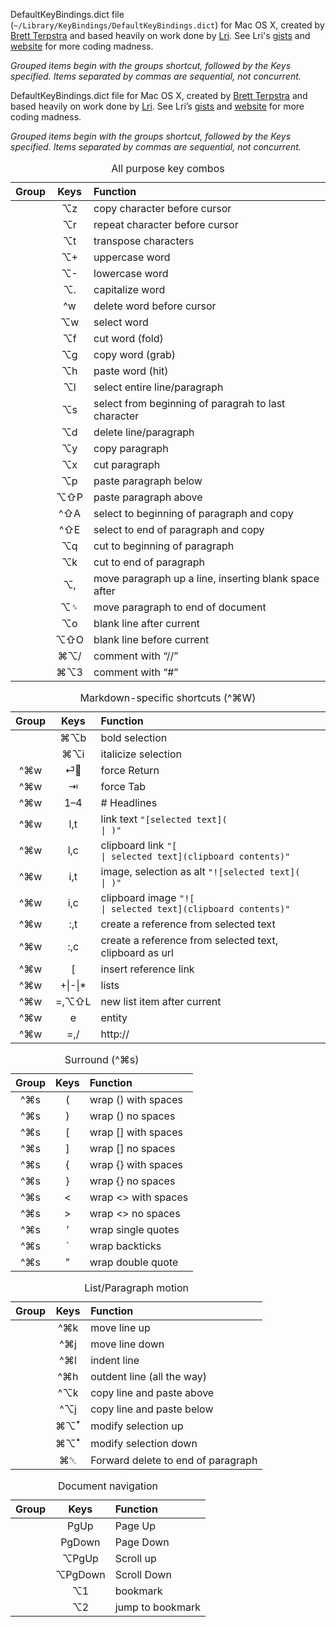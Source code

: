 DefaultKeyBindings.dict file (`~/Library/KeyBindings/DefaultKeyBindings.dict`) for Mac OS X, created by [Brett Terpstra][] and based heavily on work done by [Lri][lrikeys]. See Lri's [gists][lrigists] and [website][lriweb] for more coding madness.

[lrikeys]: http://www.cs.helsinki.fi/u/lranta/keybindings/
[lriweb]: http://www.cs.helsinki.fi/u/lranta/
[lrigists]: https://gist.github.com/Lri
[brett terpstra]: http://brettterpstra.com

*Grouped items begin with the groups shortcut, followed by the Keys specified. Items separated by commas are sequential, not concurrent.*

<p>DefaultKeyBindings.dict file for Mac OS X, created by <a href="http://brettterpstra.com">Brett Terpstra</a> and based heavily on work done by <a href="http://www.cs.helsinki.fi/u/lranta/keybindings/">Lri</a>. See Lri&#8217;s <a href="https://gist.github.com/Lri">gists</a> and <a href="http://www.cs.helsinki.fi/u/lranta/">website</a> for more coding madness.</p>

<p><em>Grouped items begin with the groups shortcut, followed by the Keys specified. Items separated by commas are sequential, not concurrent.</em></p>

<table>
<caption id="allpurposekeycombos"> All purpose key combos </caption>
<colgroup>
<col style="text-align:center;"/>
<col style="text-align:center;"/>
<col style="text-align:left;"/>
</colgroup>

<thead>
<tr>
	<th style="text-align:center;">Group</th>
	<th style="text-align:center;">Keys</th>
	<th style="text-align:left;">Function</th>
</tr>
</thead>

<tbody>
<tr>
	<td style="text-align:center;"></td>
	<td style="text-align:center;">&#x2325;z</td>
	<td style="text-align:left;">copy character before cursor</td>
</tr>
<tr>
	<td style="text-align:center;"></td>
	<td style="text-align:center;">&#x2325;r</td>
	<td style="text-align:left;">repeat character before cursor</td>
</tr>
<tr>
	<td style="text-align:center;"></td>
	<td style="text-align:center;">&#x2325;t</td>
	<td style="text-align:left;">transpose characters</td>
</tr>
<tr>
	<td style="text-align:center;"></td>
	<td style="text-align:center;">&#x2325;+</td>
	<td style="text-align:left;">uppercase word</td>
</tr>
<tr>
	<td style="text-align:center;"></td>
	<td style="text-align:center;">&#x2325;-</td>
	<td style="text-align:left;">lowercase word</td>
</tr>
<tr>
	<td style="text-align:center;"></td>
	<td style="text-align:center;">&#x2325;.</td>
	<td style="text-align:left;">capitalize word</td>
</tr>
<tr>
	<td style="text-align:center;"></td>
	<td style="text-align:center;">^w</td>
	<td style="text-align:left;">delete word before cursor</td>
</tr>
<tr>
	<td style="text-align:center;"></td>
	<td style="text-align:center;">&#x2325;w</td>
	<td style="text-align:left;">select word</td>
</tr>
<tr>
	<td style="text-align:center;"></td>
	<td style="text-align:center;">&#x2325;f</td>
	<td style="text-align:left;">cut word (fold)</td>
</tr>
<tr>
	<td style="text-align:center;"></td>
	<td style="text-align:center;">&#x2325;g</td>
	<td style="text-align:left;">copy word (grab)</td>
</tr>
<tr>
	<td style="text-align:center;"></td>
	<td style="text-align:center;">&#x2325;h</td>
	<td style="text-align:left;">paste word (hit)</td>
</tr>
<tr>
	<td style="text-align:center;"></td>
	<td style="text-align:center;">&#x2325;l</td>
	<td style="text-align:left;">select entire line/paragraph</td>
</tr>
<tr>
	<td style="text-align:center;"></td>
	<td style="text-align:center;">&#x2325;s</td>
	<td style="text-align:left;">select from beginning of paragrah to last character</td>
</tr>
<tr>
	<td style="text-align:center;"></td>
	<td style="text-align:center;">&#x2325;d</td>
	<td style="text-align:left;">delete line/paragraph</td>
</tr>
<tr>
	<td style="text-align:center;"></td>
	<td style="text-align:center;">&#x2325;y</td>
	<td style="text-align:left;">copy paragraph</td>
</tr>
<tr>
	<td style="text-align:center;"></td>
	<td style="text-align:center;">&#x2325;x</td>
	<td style="text-align:left;">cut paragraph</td>
</tr>
<tr>
	<td style="text-align:center;"></td>
	<td style="text-align:center;">&#x2325;p</td>
	<td style="text-align:left;">paste paragraph below</td>
</tr>
<tr>
	<td style="text-align:center;"></td>
	<td style="text-align:center;">&#x2325;&#x21E7;P</td>
	<td style="text-align:left;">paste paragraph above</td>
</tr>
<tr>
	<td style="text-align:center;"></td>
	<td style="text-align:center;">^&#x21E7;A</td>
	<td style="text-align:left;">select to beginning of paragraph and copy</td>
</tr>
<tr>
	<td style="text-align:center;"></td>
	<td style="text-align:center;">^&#x21E7;E</td>
	<td style="text-align:left;">select to end of paragraph and copy</td>
</tr>
<tr>
	<td style="text-align:center;"></td>
	<td style="text-align:center;">&#x2325;q</td>
	<td style="text-align:left;">cut to beginning of paragraph</td>
</tr>
<tr>
	<td style="text-align:center;"></td>
	<td style="text-align:center;">&#x2325;k</td>
	<td style="text-align:left;">cut to end of paragraph</td>
</tr>
<tr>
	<td style="text-align:center;"></td>
	<td style="text-align:center;">&#x2325;,</td>
	<td style="text-align:left;">move paragraph up a line, inserting blank space after</td>
</tr>
<tr>
	<td style="text-align:center;"></td>
	<td style="text-align:center;">&#x2325;&#x2420;</td>
	<td style="text-align:left;">move paragraph to end of document</td>
</tr>
<tr>
	<td style="text-align:center;"></td>
	<td style="text-align:center;">&#x2325;o</td>
	<td style="text-align:left;">blank line after current</td>
</tr>
<tr>
	<td style="text-align:center;"></td>
	<td style="text-align:center;">&#x2325;&#x21E7;O</td>
	<td style="text-align:left;">blank line before current</td>
</tr>
<tr>
	<td style="text-align:center;"></td>
	<td style="text-align:center;">&#x2318;&#x2325;/</td>
	<td style="text-align:left;">comment with &#8220;//&#8221;</td>
</tr>
<tr>
	<td style="text-align:center;"></td>
	<td style="text-align:center;">&#x2318;&#x2325;3</td>
	<td style="text-align:left;">comment with &#8220;#&#8221;</td>
</tr>
</tbody>
</table>


<table>
<caption id="markdown-specificshortcutsx2318w"> Markdown-specific shortcuts (^&#x2318;W) </caption>
<colgroup>
<col style="text-align:center;"/>
<col style="text-align:center;"/>
<col style="text-align:left;"/>
</colgroup>

<thead>
<tr>
	<th style="text-align:center;">Group</th>
	<th style="text-align:center;">Keys</th>
	<th style="text-align:left;">Function</th>
</tr>
</thead>

<tbody>
<tr>
	<td style="text-align:center;"></td>
	<td style="text-align:center;">&#x2318;&#x2325;b</td>
	<td style="text-align:left;">bold selection</td>
</tr>
<tr>
	<td style="text-align:center;"></td>
	<td style="text-align:center;">&#x2318;&#x2325;i</td>
	<td style="text-align:left;">italicize selection</td>
</tr>
<tr>
	<td style="text-align:center;">^&#x2318;w</td>
	<td style="text-align:center;">&#x23CE;</td>
	<td style="text-align:left;">force Return</td>
</tr>
<tr>
	<td style="text-align:center;">^&#x2318;w</td>
	<td style="text-align:center;">&#x21E5;</td>
	<td style="text-align:left;">force Tab</td>
</tr>
<tr>
	<td style="text-align:center;">^&#x2318;w</td>
	<td style="text-align:center;">1&#8211;4</td>
	<td style="text-align:left;"># Headlines</td>
</tr>
<tr>
	<td style="text-align:center;">^&#x2318;w</td>
	<td style="text-align:center;">l,t</td>
	<td style="text-align:left;">link text <code>&quot;[selected text](                            | )&quot;</code></td>
</tr>
<tr>
	<td style="text-align:center;">^&#x2318;w</td>
	<td style="text-align:center;">l,c</td>
	<td style="text-align:left;">clipboard link <code>&quot;[                                      | selected text](clipboard contents)&quot;</code></td>
</tr>
<tr>
	<td style="text-align:center;">^&#x2318;w</td>
	<td style="text-align:center;">i,t</td>
	<td style="text-align:left;">image, selection as alt <code>&quot;![selected text](             | )&quot;</code></td>
</tr>
<tr>
	<td style="text-align:center;">^&#x2318;w</td>
	<td style="text-align:center;">i,c</td>
	<td style="text-align:left;">clipboard image <code>&quot;![                                    | selected text](clipboard contents)&quot;</code></td>
</tr>
<tr>
	<td style="text-align:center;">^&#x2318;w</td>
	<td style="text-align:center;">:,t</td>
	<td style="text-align:left;">create a reference from selected text</td>
</tr>
<tr>
	<td style="text-align:center;">^&#x2318;w</td>
	<td style="text-align:center;">:,c</td>
	<td style="text-align:left;">create a reference from selected text, clipboard as url</td>
</tr>
<tr>
	<td style="text-align:center;">^&#x2318;w</td>
	<td style="text-align:center;">[</td>
	<td style="text-align:left;">insert reference link</td>
</tr>
<tr>
	<td style="text-align:center;">^&#x2318;w</td>
	<td style="text-align:center;">+|-|*</td>
	<td style="text-align:left;">lists</td>
</tr>
<tr>
	<td style="text-align:center;">^&#x2318;w</td>
	<td style="text-align:center;">=,&#x2325;&#x21E7;L</td>
	<td style="text-align:left;">new list item after current</td>
</tr>
<tr>
	<td style="text-align:center;">^&#x2318;w</td>
	<td style="text-align:center;">e</td>
	<td style="text-align:left;">entity</td>
</tr>
<tr>
	<td style="text-align:center;">^&#x2318;w</td>
	<td style="text-align:center;">=,/</td>
	<td style="text-align:left;">http://</td>
</tr>
</tbody>
</table>


<table>
<caption id="surroundx2318s"> Surround (^&#x2318;s) </caption>
<colgroup>
<col style="text-align:center;"/>
<col style="text-align:center;"/>
<col style="text-align:left;"/>
</colgroup>

<thead>
<tr>
	<th style="text-align:center;">Group</th>
	<th style="text-align:center;">Keys</th>
	<th style="text-align:left;">Function</th>
</tr>
</thead>

<tbody>
<tr>
	<td style="text-align:center;">^&#x2318;s</td>
	<td style="text-align:center;">(</td>
	<td style="text-align:left;">wrap () with spaces</td>
</tr>
<tr>
	<td style="text-align:center;">^&#x2318;s</td>
	<td style="text-align:center;">)</td>
	<td style="text-align:left;">wrap () no spaces</td>
</tr>
<tr>
	<td style="text-align:center;">^&#x2318;s</td>
	<td style="text-align:center;">[</td>
	<td style="text-align:left;">wrap [] with spaces</td>
</tr>
<tr>
	<td style="text-align:center;">^&#x2318;s</td>
	<td style="text-align:center;">]</td>
	<td style="text-align:left;">wrap [] no spaces</td>
</tr>
<tr>
	<td style="text-align:center;">^&#x2318;s</td>
	<td style="text-align:center;">{</td>
	<td style="text-align:left;">wrap {} with spaces</td>
</tr>
<tr>
	<td style="text-align:center;">^&#x2318;s</td>
	<td style="text-align:center;">}</td>
	<td style="text-align:left;">wrap {} no spaces</td>
</tr>
<tr>
	<td style="text-align:center;">^&#x2318;s</td>
	<td style="text-align:center;">&lt;</td>
	<td style="text-align:left;">wrap &lt;&gt; with spaces</td>
</tr>
<tr>
	<td style="text-align:center;">^&#x2318;s</td>
	<td style="text-align:center;">&gt;</td>
	<td style="text-align:left;">wrap &lt;&gt; no spaces</td>
</tr>
<tr>
	<td style="text-align:center;">^&#x2318;s</td>
	<td style="text-align:center;">&#8217;</td>
	<td style="text-align:left;">wrap single quotes</td>
</tr>
<tr>
	<td style="text-align:center;">^&#x2318;s</td>
	<td style="text-align:center;">`</td>
	<td style="text-align:left;">wrap backticks</td>
</tr>
<tr>
	<td style="text-align:center;">^&#x2318;s</td>
	<td style="text-align:center;">&quot;</td>
	<td style="text-align:left;">wrap double quote</td>
</tr>
</tbody>
</table>


<table>
<caption id="listparagraphmotion"> List/Paragraph motion </caption>
<colgroup>
<col style="text-align:center;"/>
<col style="text-align:center;"/>
<col style="text-align:left;"/>
</colgroup>

<thead>
<tr>
	<th style="text-align:center;">Group</th>
	<th style="text-align:center;">Keys</th>
	<th style="text-align:left;">Function</th>
</tr>
</thead>

<tbody>
<tr>
	<td style="text-align:center;"></td>
	<td style="text-align:center;">^&#x2318;k</td>
	<td style="text-align:left;">move line up</td>
</tr>
<tr>
	<td style="text-align:center;"></td>
	<td style="text-align:center;">^&#x2318;j</td>
	<td style="text-align:left;">move line down</td>
</tr>
<tr>
	<td style="text-align:center;"></td>
	<td style="text-align:center;">^&#x2318;l</td>
	<td style="text-align:left;">indent line</td>
</tr>
<tr>
	<td style="text-align:center;"></td>
	<td style="text-align:center;">^&#x2318;h</td>
	<td style="text-align:left;">outdent line (all the way)</td>
</tr>
<tr>
	<td style="text-align:center;"></td>
	<td style="text-align:center;">^&#x2325;k</td>
	<td style="text-align:left;">copy line and paste above</td>
</tr>
<tr>
	<td style="text-align:center;"></td>
	<td style="text-align:center;">^&#x2325;j</td>
	<td style="text-align:left;">copy line and paste below</td>
</tr>
<tr>
	<td style="text-align:center;"></td>
	<td style="text-align:center;">&#x2318;&#x2325;&#xA71B;</td>
	<td style="text-align:left;">modify selection up</td>
</tr>
<tr>
	<td style="text-align:center;"></td>
	<td style="text-align:center;">&#x2318;&#x2325;&#xA71C;</td>
	<td style="text-align:left;">modify selection down</td>
</tr>
<tr>
	<td style="text-align:center;"></td>
	<td style="text-align:center;">&#x2318;&#x2421;</td>
	<td style="text-align:left;">Forward delete to end of paragraph</td>
</tr>
</tbody>
</table>


<table>
<caption id="documentnavigation"> Document navigation </caption>
<colgroup>
<col style="text-align:center;"/>
<col style="text-align:center;"/>
<col style="text-align:left;"/>
</colgroup>

<thead>
<tr>
	<th style="text-align:center;">Group</th>
	<th style="text-align:center;">Keys</th>
	<th style="text-align:left;">Function</th>
</tr>
</thead>

<tbody>
<tr>
	<td style="text-align:center;"></td>
	<td style="text-align:center;">PgUp</td>
	<td style="text-align:left;">Page Up</td>
</tr>
<tr>
	<td style="text-align:center;"></td>
	<td style="text-align:center;">PgDown</td>
	<td style="text-align:left;">Page Down</td>
</tr>
<tr>
	<td style="text-align:center;"></td>
	<td style="text-align:center;">&#x2325;PgUp</td>
	<td style="text-align:left;">Scroll up</td>
</tr>
<tr>
	<td style="text-align:center;"></td>
	<td style="text-align:center;">&#x2325;PgDown</td>
	<td style="text-align:left;">Scroll Down</td>
</tr>
<tr>
	<td style="text-align:center;"></td>
	<td style="text-align:center;">&#x2325;1</td>
	<td style="text-align:left;">bookmark</td>
</tr>
<tr>
	<td style="text-align:center;"></td>
	<td style="text-align:center;">&#x2325;2</td>
	<td style="text-align:left;">jump to bookmark</td>
</tr>
</tbody>
</table>

